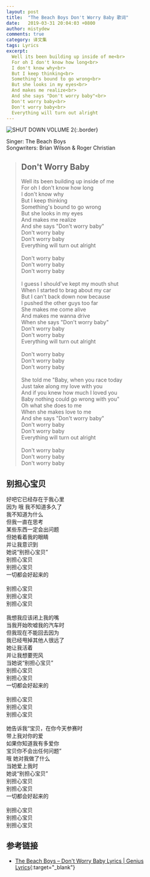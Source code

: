 ```yaml
---
layout: post
title:  "The Beach Boys Don't Worry Baby 歌词"
date:   2019-03-31 20:04:03 +0800
author: mistydew
comments: true
category: 译文集
tags: Lyrics
excerpt:
  Well its been building up inside of me<br>
  For oh I don't know how long<br>
  I don't know why<br>
  But I keep thinking<br>
  Something's bound to go wrong<br>
  But she looks in my eyes<br>
  And makes me realize<br>
  And she says "Don't worry baby"<br>
  Don't worry baby<br>
  Don't worry baby<br>
  Everything will turn out alright
---
```

![SHUT DOWN VOLUME 2](https://is1-ssl.mzstatic.com/image/thumb/Music128/v4/77/a5/89/77a589d0-282a-da0d-089e-a5a376b2ec49/source/600x600bb.jpg){:.border}

Singer: The Beach Boys<br>
Songwriters: Brian Wilson & Roger Christian

<blockquote class="original">
  <h2>Don't Worry Baby</h2>
  <p>
    Well its been building up inside of me<br>
    For oh I don't know how long<br>
    I don't know why<br>
    But I keep thinking<br>
    Something's bound to go wrong<br>
    But she looks in my eyes<br>
    And makes me realize<br>
    And she says "Don't worry baby"<br>
    Don't worry baby<br>
    Don't worry baby<br>
    Everything will turn out alright<br>
    <br>
    Don't worry baby<br>
    Don't worry baby<br>
    Don't worry baby<br>
    <br>
    I guess I should've kept my mouth shut<br>
    When I started to brag about my car<br>
    But I can't back down now because<br>
    I pushed the other guys too far<br>
    She makes me come alive<br>
    And makes me wanna drive<br>
    When she says "Don't worry baby"<br>
    Don't worry baby<br>
    Don't worry baby<br>
    Everything will turn out alright<br>
    <br>
    Don't worry baby<br>
    Don't worry baby<br>
    Don't worry baby<br>
    <br>
    She told me "Baby, when you race today<br>
    Just take along my love with you<br>
    And if you knew how much I loved you<br>
    Baby nothing could go wrong with you"<br>
    Oh what she does to me<br>
    When she makes love to me<br>
    And she says "Don't worry baby"<br>
    Don't worry baby<br>
    Don't worry baby<br>
    Everything will turn out alright<br>
    <br>
    Don't worry baby<br>
    Don't worry baby<br>
    Don't worry baby
  </p>
</blockquote>

<div class="translation">
  <h2>别担心宝贝</h2>
  <p>
    好吧它已经存在于我心里<br>
    因为 哦 我不知道多久了<br>
    我不知道为什么<br>
    但我一直在思考<br>
    某些东西一定会出问题<br>
    但她看着我的眼睛<br>
    并让我意识到<br>
    她说“别担心宝贝”<br>
    别担心宝贝<br>
    别担心宝贝<br>
    一切都会好起来的<br>
    <br>
    别担心宝贝<br>
    别担心宝贝<br>
    别担心宝贝<br>
    <br>
    我想我应该闭上我的嘴<br>
    当我开始吹嘘我的汽车时<br>
    但我现在不能回去因为<br>
    我已经甩掉其他人很远了<br>
    她让我活着<br>
    并让我想要兜风<br>
    当她说“别担心宝贝”<br>
    别担心宝贝<br>
    别担心宝贝<br>
    一切都会好起来的<br>
    <br>
    别担心宝贝<br>
    别担心宝贝<br>
    别担心宝贝<br>
    <br>
    她告诉我“宝贝，在你今天参赛时<br>
    带上我对你的爱<br>
    如果你知道我有多爱你<br>
    宝贝你不会出任何问题”<br>
    哦 她对我做了什么<br>
    当她爱上我时<br>
    她说“别担心宝贝”<br>
    别担心宝贝<br>
    别担心宝贝<br>
    一切都会好起来的<br>
    <br>
    别担心宝贝<br>
    别担心宝贝<br>
    别担心宝贝
  </p>
</div>

## 参考链接

* [The Beach Boys – Don't Worry Baby Lyrics \| Genius Lyrics](https://genius.com/The-beach-boys-dont-worry-baby-lyrics){:target="_blank"}

